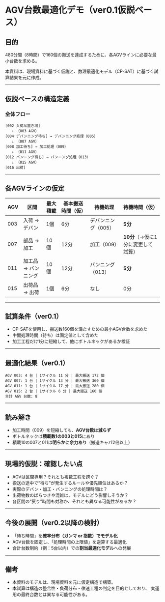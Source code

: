 # AGV台数最適化デモ（ver0.1仮説ベース）

## 目的
480分間（8時間）で160個の搬送を達成するために、各AGVラインに必要な最小台数を求める。

本資料は、現場資料に基づく仮説と、数理最適化モデル（CP-SAT）に基づく試算結果を元に作成。

---

## 仮説ベースの構造定義

### 全体フロー

```
[002 入荷品置き場] 
   ↓ （003 AGV）
[004 デバンニング待ち] → デバンニング処理（005）
   ↓ （007 AGV）
[008 加工待ち] → 加工処理（009）
   ↓ （011 AGV）
[012 バンニング待ち] → バンニング処理（013）
   ↓ （015 AGV）
[016 出荷]
```

---

## 各AGVラインの仮定

| AGV | 区間 | 最大積載 | 基本搬送時間（仮） | 待機処理 | 待機時間（仮） |
|--|--|--|--|--|--|
| 003 | 入荷 → デバン | 1個 | 6分 | デバンニング（005） | **5分** |
| 007 | 部品 → 加工 | 10個 | 12分 | 加工（009） | **10分**（→仮に1分に変更して試算） |
| 011 | 加工品 → バンニング | 10個 | 12分 | バンニング（013） | **5分** |
| 015 | 出荷品 → 出荷 | 1個 | 6分 | なし | 0分 |

---

## 試算条件（ver0.1）
- CP-SATを使用し、搬送数160個を満たすための最小AGV台数を求めた
- 中間処理時間（待ち）は固定値として含めた
- 加工工程だけ1分に短縮して、他にボトルネックがあるか検証

---

## 最適化結果（ver0.1）

```
AGV 003: 4 台 | 1サイクル 11 分 | 最大搬送 172 個
AGV 007: 1 台 | 1サイクル 13 分 | 最大搬送 360 個
AGV 011: 1 台 | 1サイクル 17 分 | 最大搬送 280 個
AGV 015: 2 台 | 1サイクル 6 分 | 最大搬送 160 個
合計 AGV 台数: 8
```

---

## 読み解き
- 加工時間（009）を短縮しても、**AGV台数は減らず**
- ボトルネックは**積載数1の003と015**にあり
- 積載10の007と011は**明らかに余力あり**（搬送キャパ2倍以上）

---

## 現場的仮説：確認したい点

- AGVは区間専用？それとも複数工程を跨ぐ？
- 搬送の途中で“待ち”が発生するルールや優先順位はあるか？
- 実際のデバン・加工・バンニングの処理時間は？
- 出荷物数のばらつきや混雑は、モデルにどう影響しそうか？
- 各区間の“戻り”時間も対称か、それとも異なる可能性があるか？

---

## 今後の展開（ver0.2以降の検討）

- 「待ち時間」を**確率分布（ガンマ or 指数）でモデル化**
- AGV台数を固定し、「処理時間の上限値」を逆算する最適化
- 合計台数制約（例：5台以内）での**割当最適化モデル**への発展

---

## 備考
- 本資料のモデルは、現場資料を元に仮定構造で構築。
- 本試算は構造の整合性・負荷分布・律速工程の判定を目的としており、
  実運用の最終台数とは異なる可能性がある。


